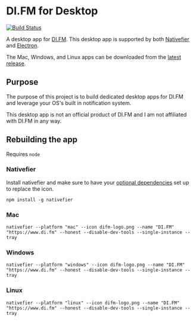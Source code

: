 # DI.FM for Desktop
[![Build Status](https://travis-ci.org/omouren/difm-desktop.svg?branch=master)](https://travis-ci.org/omouren/difm-desktop)

A desktop app for [DI.FM](https://www.di.fm/). This desktop app is supported by both [Nativefier](https://github.com/jiahaog/nativefier) and [Electron](https://github.com/electron/electron).

The Mac, Windows, and Linux apps can be downloaded from the [latest release](https://github.com/omouren/difm-desktop/releases).

## Purpose
The purpose of this project is to build dedicated desktop apps for DI.FM and leverage your OS's built in notification system.

This desktop app is not an official product of DI.FM and I am not affiliated with DI.FM in any way.

## Rebuilding the app
Requires `node`

### Nativefier
Install nativefier and make sure to have your [optional dependencies](https://github.com/jiahaog/nativefier#optional-dependencies) set up to replace the icon.
```
npm install -g nativefier
```

### Mac
```
nativefier --platform "mac" --icon difm-logo.png --name "DI.FM" "https://www.di.fm" --honest --disable-dev-tools --single-instance --tray
```

### Windows
```
nativefier --platform "windows" --icon difm-logo.png --name "DI.FM" "https://www.di.fm" --honest --disable-dev-tools --single-instance --tray
```

### Linux
```
nativefier --platform "linux" --icon difm-logo.png --name "DI.FM" "https://www.di.fm" --honest --disable-dev-tools --single-instance --tray
```
